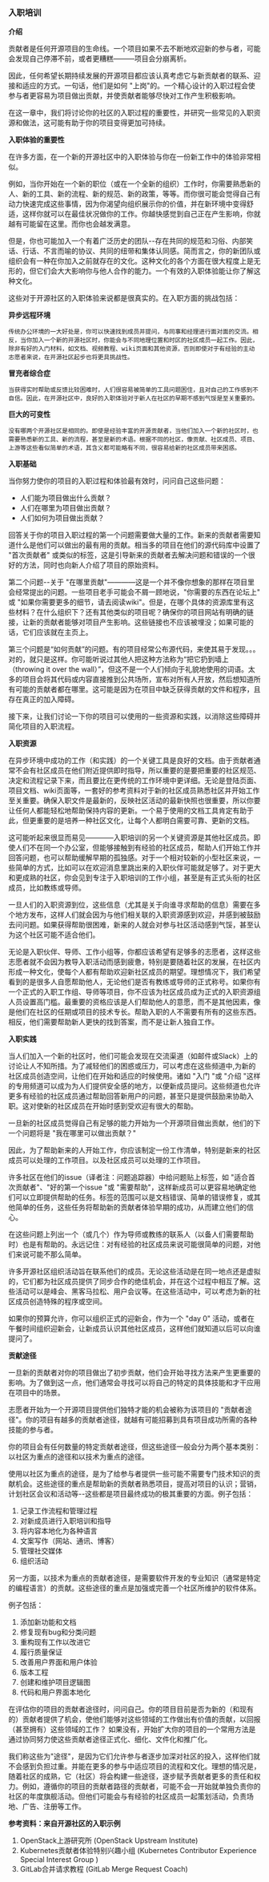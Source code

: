 ### 入职培训

**介绍**


贡献者是任何开源项目的生命线。一个项目如果不去不断地欢迎新的参与者，可能会发现自己停滞不前，或者更糟糕———项目会分崩离析。

因此，任何希望长期持续发展的开源项目都应该认真考虑它与新贡献者的联系、迎接和适应的方式。一句话，他们是如何 "上岗"的。一个精心设计的入职过程会使参与者更容易为项目做出贡献，并使贡献者能够尽快对工作产生积极影响。

在这一章中，我们将讨论你的社区的入职过程的重要性，并研究一些常见的入职资源和做法，这可能有助于你的项目变得更加可持续。


**入职体验的重要性**


在许多方面，在一个新的开源社区中的入职体验与你在一份新工作中的体验非常相似。

例如，当你开始在一个新的职位（或在一个全新的组织）工作时，你需要熟悉新的人、新的工具、新的流程、新的规范、新的政策，等等。而你很可能会觉得自己有动力快速完成这些事情，因为你渴望向组织展示你的价值，并在新环境中变得舒适，这样你就可以在最佳状况做你的工作。你越快感觉到自己正在产生影响，你就越有可能留在这里。而你也会越发满意。

但是，你也可能加入一个有着广泛历史的团队--存在共同的规范和习俗、内部笑话、行话、不言而喻的协议、共同的纽带和集体认同感。简而言之，你的新团队或组织会有一种在你加入之前就存在的文化。这种文化的各个方面在很大程度上是无形的，但它们会大大影响你与他人合作的能力。一个有效的入职体验能让你了解这种文化。

这些对于开源社区的入职体验来说都是很真实的。在入职方面的挑战包括：


**异步远程环境**


```
传统办公环境的一大好处是，你可以快速找到成员并提问，与同事和经理进行面对面的交流。相反，当你加入一个新的开源社区时，你能会与不同地理位置和时区的社区成员一起工作。因此，除非有好的入门材料，如文档、视频教程、wiki页面和其他资源，否则即使对于有经验的主动志愿者来说，在开源社区起步也将更具挑战性。
```

**冒充者综合症**

```
当获得实时帮助或反馈比较困难时，人们很容易被简单的工具问题困住，且对自己的工作感到不自信。因此，在开源社区中，良好的入职体验对于新人在社区的早期不感到气馁是至关重要的。
```

**巨大的可变性**

```
没有哪两个开源社区是相同的。即使是经验丰富的开源贡献者，当他们加入一个新的社区时，也需要熟悉新的工具、新的流程，甚至是新的术语。根据不同的社区，像贡献、社区成员、项目、上游等这些看似简单的术语，其含义都可能略有不同，很容易给新的社区成员带来困惑。
```

**入职基础**

当你努力使你的项目的入职过程和体验最有效时，问问自己这些问题：

- 人们能为项目做出什么贡献？
- 人们在哪里为项目做出贡献？
- 人们如何为项目做出贡献？


回答关于你的项目入职过程的第一个问题需要做大量的工作。新来的贡献者需要知道什么是他们可以做出的最有用的贡献。相当多的项目在他们的源代码库中设置了 "首次贡献者" 或类似的标签，这是引导新来的贡献者去解决问题和错误的一个很好的方法，同时也向新人介绍了项目的原始资料。

第二个问题--关于 "在哪里贡献"————这是一个并不像你想象的那样在项目里会经常提出的问题。一些项目老手可能会不屑一顾地说，"你需要的东西在论坛上" 或 "如果你需要更多的细节，请去阅读wiki"。但是，在哪个具体的资源库里有这些材料？在什么组织下？还有其他类似的项目呢？确保你的项目网站有明确的链接，让新的贡献者能够对项目产生影响。这些链接也不应该被埋没；如果可能的话，它们应该就在主页上。

第三个问题是“如何贡献”的问题。有的项目经常公布源代码，来使其易于发现。。。对的，就只是这样。你可能听说过其他人把这种方法称为“把它扔到墙上（throwing it over the wall）”，但这不是一个人们倾向于礼貌地使用的词语。太多的项目会将其代码或内容直接推到公共场所，宣布对所有人开放，然后想知道所有可能的贡献者都在哪里。这可能是因为在项目中缺乏获得贡献的文件和程序，且存在真正的加入障碍。

接下来，让我们讨论一下你的项目可以使用的一些资源和实践，以消除这些障碍并简化项目的入职流程。


**入职资源**


在异步环境中成功的工作（和实践）的一个关键工具是良好的文档。由于贡献者通常不会有社区成员在他们附近提供即时指导，所以重要的是要把重要的社区规范、决定和流程记录下来，而且要比在更传统的工作环境中更详细。无论是登陆页面、项目文档、wiki页面等，一套好的参考资料对于新的社区成员熟悉社区并开始工作至关重要。确保入职文件是最新的，反映社区活动的最新快照也很重要，所以你要让任何人都能轻松地帮助保持内容的更新。一个易于使用的文档工具肯定有助于此，但更重要的是培养一种社区文化，让每个人都明白需要可靠、更新的文档。

这可能听起来很显而易见————入职培训的另一个关键资源是其他社区成员。即使人们不在同一个办公室，但能够接触到有经验的社区成员，帮助人们开始工作并回答问题，也可以帮助缓解早期的孤独感。对于一个相对较新的小型社区来说，一些简单的方式，比如可以在欢迎消息里跳出来的入职伙伴可能就足够了。对于更大和更成熟的社区，你会见到专注于入职培训的工作小组，甚至是有正式头衔的社区成员，比如教练或导师。

一旦人们的入职资源到位，这些信息（尤其是关于向谁寻求帮助的信息）需要在多个地方发布，这样人们就会因为与他们相关联的入职资源感到欢迎，并感到被鼓励去问问题。如果获得帮助很困难，新来的人就会对参与社区活动感到气馁，甚至认为这个社区可能不适合他们。

无论是入职伙伴、导师、工作小组等，你都应该希望有足够多的志愿者，这样这些志愿者就不会因为教导入职活动而感到疲惫，特别是要随着社区的发展，在社区内形成一种文化，使每个人都有帮助欢迎新社区成员的期望。理想情况下，我们希望看到的是很多人自愿帮助他人，无论他们是否有教练或导师的正式称号。如果你有一个正式的入职工作组、导师等项目，你不应该为社区成员成为正式的入职资源组人员设置高门槛。最重要的资格应该是人们帮助他人的意愿，而不是其他因素，像是他们在社区的任期或项目的技术专长。帮助入职的人不需要有所有的这些东西。相反，他们需要帮助新人更快的找到答案，而不是让新人独自工作。

**入职实践**


当人们加入一个新的社区时，他们可能会发现在交流渠道（如邮件或Slack）上的讨论让人不知所措。为了减轻他们的困惑或压力，可以考虑在这些频道中,为新的社区成员创造空间，让他们在开始和适应的时候使用。诸如 "入门 "或 "介绍 "这样的专用频道可以成为为人们提供安全感的地方，以便新成员提问。这些频道也允许更多有经验的社区成员通过帮助回答新用户的问题，甚至只是提供鼓励来协助入职。这对使新的社区成员在开始时感到受欢迎有很大的帮助。

一旦新的社区成员觉得自己有足够的能力开始为一个开源项目做出贡献，他们的下一个问题将是 "我在哪里可以做出贡献？"

因此，为了帮助新来的人开始工作，你应该制定一份工作清单，特别是新来的社区成员可以处理的工作项目。以及社区成员可以处理的工作项目。

许多社区在他们的issue（译者注：问题追踪器）中给问题贴上标签，如 "适合首次贡献者"、"好的第一个issue "或 "需要帮助"，这样新成员可以更容易地确定他们可以立即提供帮助的任务。标签的范围可以是文档错误、简单的错误修复，或其他简单的任务，这些任务将帮助新的贡献者体验早期的成功，从而建立他们的信心。

在这些问题上列出一个（或几个）作为导师或教练的联系人（以备人们需要帮助时）也是有帮助的。永远记住：对有经验的社区成员来说可能很简单的问题，对他们来说可能不那么简单。

许多开源社区组织活动旨在联系他们的成员。无论这些活动是在同一地点还是虚拟的，它们都为社区成员提供了同步合作的绝佳机会，并在这个过程中相互了解。这些活动可以是峰会、黑客马拉松、用户会议等。在这些活动中，可以考虑为新的社区成员创造特殊的程序或空间。

如果你的预算允许，你可以组织正式的迎新会，作为一个 "day 0" 活动，或者在午餐时间组织迎新会，让新成员认识其他社区成员，这样他们就知道以后可以向谁提问了。


**贡献途径**


一旦新的贡献者对你的项目做出了初步贡献，他们会开始寻找方法来产生更重要的影响。为了做到这一点，他们通常会寻找可以将自己的特定的具体技能和才干应用在项目中的场景。

志愿者开始为一个开源项目提供他们独特才能的机会被称为该项目的 "贡献者途径"。你的项目有越多的贡献者途径，就越有可能招募到具有项目成功所需的各种技能的参与者。

你的项目会有任何数量的特定贡献者途径，但这些途径一般会分为两个基本类别：以社区为重点的途径和以技术为重点的途径。

使用以社区为重点的途径，是为了给参与者提供一些可能不需要专门技术知识的贡献机会。这些途径的重点是帮助新的贡献者熟悉项目，提高对项目的认识；营销，计划社区会议和活动等--这些都是项目最终成功的极其重要的方面。例子包括：

1. 记录工作流程和管理过程
2. 对新成员进行入职培训和指导
3. 将内容本地化为各种语言
4. 文案写作（网站、通讯、博客）
5. 管理社交媒体
6. 组织活动


另一方面，以技术为重点的贡献者途径，是需要软件开发的专业知识（通常是特定的编程语言）的贡献。这些途径的重点是加强或完善一个社区所维护的软件体系。

例子包括：

1. 添加新功能和文档
2. 修复现有bug和分类问题
3. 重构现有工作以改进它
4. 履行质量保证
5. 改善用户界面和用户体验
6. 版本工程
7. 创建和维护项目逻辑图
8. 代码和用户界面本地化


在评估你的项目的贡献者途径时，问问自己。你的项目目前是否为新的（和现有的）贡献者提供了机会，使他们能够对这些领域的工作做出有价值的贡献，以回报（甚至拥有）这些领域的工作？ 如果没有，开始扩大你的项目的一个常用方法是通过协同努力使这些贡献者途径正式化、细化、文件化和推广化。


我们称这些为"途径"，是因为它们允许参与者逐步加深对社区的投入，这样他们就不会感到负担过重。并能在更多的参与中适应项目的流程和文化。理想的情况是，随着社区的成熟，它（社区）将会构建一些途径，逐步赋予贡献者更多的责任和权力。例如，遵循你的项目的贡献者路径的贡献者，可能不会一开始就单独负责你的社区的年度旗舰活动。但他们可能会与有经验的社区成员一起策划活动，负责场地、广告、注册等工作。


**参考资料：来自开源社区的入职示例**

1. OpenStack上游研究所 (OpenStack Upstream Institute)
2. Kubernetes贡献者体验特别兴趣小组 (Kubernetes Contributor Experience Special Interest Group )
3. GitLab合并请求教程 (GitLab Merge Request Coach)

